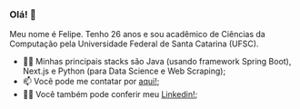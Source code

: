 ### Olá! 👋

Meu nome é Felipe. Tenho 26 anos e sou acadêmico de Ciências da Computação pela Universidade Federal de Santa Catarina (UFSC). 

- 👨‍💻 Minhas principais stacks são Java (usando framework Spring Boot), Next.js e Python (para Data Science e Web Scraping);
- 📫 Você pode me contatar por [aqui!](mailto:ofelipegoulart@gmail.com);
- 🧑‍💼 Você também pode conferir meu [Linkedin!](https://www.linkedin.com/in/felipe-souza-goulart/);
